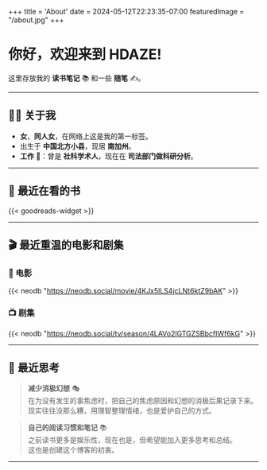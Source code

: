 +++
title = 'About'
date = 2024-05-12T22:23:35-07:00
featuredImage = "/about.jpg"
+++

# 你好，欢迎来到 HDAZE!  

这里存放我的 **读书笔记** 📚 和一些 **随笔** ✍️。  

---

## 🧑‍💻 关于我

- **女**，**同人女**，在网络上这是我的第一标签。  
- 出生于 **中国北方小县**，现居 **南加州**。  
- **工作** 📖：曾是 **社科学术人**，现在在 **司法部门做科研分析**。  
---

## 📖 最近在看的书
{{< goodreads-widget >}}

---

## 🎬 最近重温的电影和剧集

### 🍿 电影  
{{< neodb "https://neodb.social/movie/4KJx5lLS4jcLNt6ktZ9bAK" >}}

### 📺 剧集  
{{< neodb "https://neodb.social/tv/season/4LAVo2lGTGZSBbcfIWf6kG" >}}

---

## 🤔 最近思考  

> **减少消极幻想** 🎭  
> 在为没有发生的事焦虑时，把自己的焦虑原因和幻想的消极后果记录下来。  
> 现实往往没那么糟，用理智整理情绪，也是爱护自己的方式。

> **自己的阅读习惯和笔记** 📚  
> 之前读书更多是娱乐性，现在也是，但希望能加入更多思考和总结。  
> 这也是创建这个博客的初衷。

---

